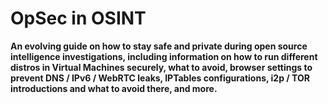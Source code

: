 # OpSec in OSINT

**An evolving guide on how to stay safe and private during open source intelligence investigations, including information on how to run different distros in Virtual Machines securely, what to avoid, browser settings to prevent DNS / IPv6 / WebRTC leaks, IPTables configurations, i2p / TOR introductions and what to avoid there, and more.**
